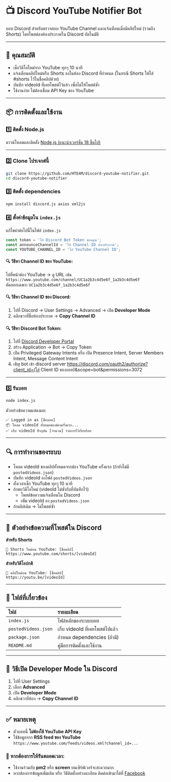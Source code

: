 
# 📺 Discord YouTube Notifier Bot

บอท Discord สำหรับตรวจสอบ YouTube Channel และแจ้งเตือนเมื่อมีคลิปใหม่ (รวมถึง Shorts) โดยโพสต์ลงห้องประกาศใน Discord อัตโนมัติ

---

## 📌 คุณสมบัติ

- เช็กวิดีโอใหม่จาก YouTube ทุกๆ 10 นาที
- แจ้งเตือนคลิปใหม่หรือ Shorts ลงในห้อง Discord ที่กำหนด (ในกรณี Shorts ให้ใส่ #shorts ไว้ในชื่อคลิปด้วย)
- บันทึก videoId ที่เคยโพสต์ไว้แล้ว เพื่อไม่ให้โพสต์ซ้ำ
- ใช้งานง่าย ไม่ต้องเชื่อม API Key ของ YouTube

---

## 📦 การติดตั้งและใช้งาน

### 1️⃣ ติดตั้ง Node.js

ดาวน์โหลดและติดตั้ง [Node.js (แนะนำเวอร์ชั่น 18 ขึ้นไป)](https://nodejs.org/)

---

### 2️⃣ Clone โปรเจกต์นี้

```bash
git clone https://github.com/HTE4M/discord-youtube-notifier.git
cd discord-youtube-notifier
```

### 3️⃣ ติดตั้ง dependencies

```bash
npm install discord.js axios xml2js
```

### 4️⃣ ตั้งค่าข้อมูลใน `index.js`

แก้ไขค่าต่อไปนี้ในไฟล์ `index.js`

```javascript
const token = 'ใส่ Discord Bot Token ของคุณ';
const announceChannelId = 'ใส่ Channel ID ห้องประกาศ';
const YOUTUBE_CHANNEL_ID = 'ใส่ YouTube Channel ID';
```

#### 🔍 วิธีหา Channel ID ของ YouTube:
ไปที่หน้าช่อง YouTube → ดู URL เช่น  
`https://www.youtube.com/channel/UC1a2b3c4d5e6f_1a2b3c4d5e6f`  
คัดลอกเฉพาะ `UC1a2b3c4d5e6f_1a2b3c4d5e6f`

#### 🔍 วิธีหา Channel ID ของ Discord:
1. ไปที่ Discord → User Settings → Advanced → เปิด **Developer Mode**
2. คลิกขวาที่ชื่อห้องประกาศ → **Copy Channel ID**

#### 🔍 วิธีหา Discord Bot Token:
1. ไปที่ [Discord Developer Portal](https://discord.com/developers/applications)
2. สร้าง Application → Bot → Copy Token
3. เปิด Privileged Gateway Intents หรือ เปิด Presence Intent, Server Members Intent, Message Content Intent
4. เชิญ bot เข้า discord server https://discord.com/oauth2/authorize?client_id=(ใส่ Client ID ของบอท)&scope=bot&permissions=3072

---

### 5️⃣ รันบอท

```bash
node index.js
```

ตัวอย่างข้อความแสดงผล:

```
✅ Logged in as [ชื่อบอท]
📦 โหลด videoId ทั้งหมดของช่องครั้งแรก...
✅ เก็บ videoId ปัจจุบัน [จำนวน] รายการไว้เรียบร้อย
```

---

## 🔍 การทำงานของระบบ

- โหลด videoId ของคลิปทั้งหมดจากช่อง YouTube ครั้งแรก (ถ้ายังไม่มี `postedVideos.json`)
- บันทึก videoId ลงไฟล์ `postedVideos.json`
- ตั้งเวลาเช็ก YouTube ทุกๆ 10 นาที
- ถ้าพบวิดีโอใหม่ (videoId ไม่ซ้ำกับที่บันทึกไว้)
  - โพสต์ข้อความแจ้งเตือนใน Discord
  - เพิ่ม videoId ลง `postedVideos.json`
- ถ้าคลิปเดิม → ไม่โพสต์ซ้ำ

---

## 📃 ตัวอย่างข้อความที่โพสต์ใน Discord

**สำหรับ Shorts**

```
📱 Shorts ใหม่บน YouTube: [ชื่อคลิป]
https://www.youtube.com/shorts/[videoId]
```

**สำหรับวิดีโอปกติ**

```
🎥 คลิปใหม่บน YouTube: [ชื่อคลิป]
https://youtu.be/[videoId]
```

---

## 📂 ไฟล์ที่เกี่ยวข้อง

| ไฟล์                  | รายละเอียด                          |
|:----------------------|:-------------------------------------|
| `index.js`             | ไฟล์หลักของระบบบอท                 |
| `postedVideos.json`    | เก็บ videoId ที่เคยโพสต์ไปแล้ว      |
| `package.json`         | กำหนด dependencies (ถ้ามี)         |
| `README.md`            | คู่มือการติดตั้งและใช้งาน           |

---

## 📌 วิธีเปิด Developer Mode ใน Discord

1. ไปที่ User Settings
2. เลือก **Advanced**
3. เปิด **Developer Mode**
4. คลิกขวาที่ห้อง → **Copy Channel ID**

---

## ✅ หมายเหตุ

- ตัวบอทนี้ **ไม่ต้องใช้ YouTube API Key**
- ใช้ข้อมูลจาก **RSS feed ของ YouTube**  
  `https://www.youtube.com/feeds/videos.xml?channel_id=...`

### 📌 หากต้องการให้รันตลอดเวลา:
- ใช้งานร่วมกับ **pm2** หรือ **screen** บนเซิร์ฟเวอร์จะสะดวกมาก
- หากต้องการข้อมูลเพิ่มเติม หรือ วิธีติดตั้งอย่างละเอียด ติดต่อเข้ามาได้ที่ [Facebook](https://www.facebook.com/AhnYoung.KPDA)
